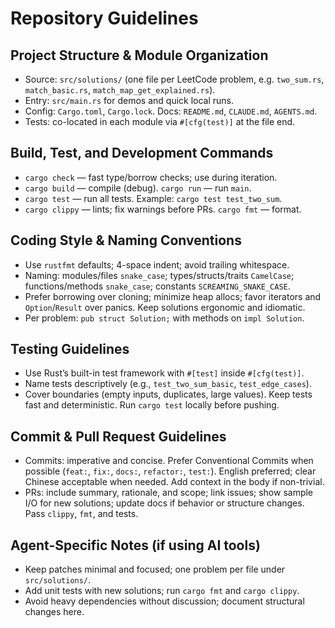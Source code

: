 # Repository Guidelines

## Project Structure & Module Organization
- Source: `src/solutions/` (one file per LeetCode problem, e.g. `two_sum.rs`, `match_basic.rs`, `match_map_get_explained.rs`).
- Entry: `src/main.rs` for demos and quick local runs.
- Config: `Cargo.toml`, `Cargo.lock`. Docs: `README.md`, `CLAUDE.md`, `AGENTS.md`.
- Tests: co-located in each module via `#[cfg(test)]` at the file end.

## Build, Test, and Development Commands
- `cargo check` — fast type/borrow checks; use during iteration.
- `cargo build` — compile (debug). `cargo run` — run `main`.
- `cargo test` — run all tests. Example: `cargo test test_two_sum`.
- `cargo clippy` — lints; fix warnings before PRs. `cargo fmt` — format.

## Coding Style & Naming Conventions
- Use `rustfmt` defaults; 4-space indent; avoid trailing whitespace.
- Naming: modules/files `snake_case`; types/structs/traits `CamelCase`;
  functions/methods `snake_case`; constants `SCREAMING_SNAKE_CASE`.
- Prefer borrowing over cloning; minimize heap allocs; favor iterators and
  `Option`/`Result` over panics. Keep solutions ergonomic and idiomatic.
- Per problem: `pub struct Solution;` with methods on `impl Solution`.

## Testing Guidelines
- Use Rust’s built-in test framework with `#[test]` inside `#[cfg(test)]`.
- Name tests descriptively (e.g., `test_two_sum_basic`, `test_edge_cases`).
- Cover boundaries (empty inputs, duplicates, large values). Keep tests fast
  and deterministic. Run `cargo test` locally before pushing.

## Commit & Pull Request Guidelines
- Commits: imperative and concise. Prefer Conventional Commits when possible
  (`feat:`, `fix:`, `docs:`, `refactor:`, `test:`). English preferred; clear
  Chinese acceptable when needed. Add context in the body if non-trivial.
- PRs: include summary, rationale, and scope; link issues; show sample I/O for
  new solutions; update docs if behavior or structure changes. Pass `clippy`,
  `fmt`, and tests.

## Agent-Specific Notes (if using AI tools)
- Keep patches minimal and focused; one problem per file under `src/solutions/`.
- Add unit tests with new solutions; run `cargo fmt` and `cargo clippy`.
- Avoid heavy dependencies without discussion; document structural changes here.


